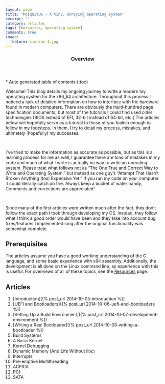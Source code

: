 ```yaml
---
layout: page
title: "MosquitOS - A tiny, annoying operating system"
excerpt: ""
category: articles
tags: [mosquitos, operating system]
comments: true
image:
  feature: sierras-1.jpg
---
```



<section id="table-of-contents" class="toc">
  <header>
    <h3>Overview</h3>
  </header>
  <div id="drawer" markdown="1">
*  Auto generated table of contents
{:toc}
  </div>
</section>



Welcome! This blog details my ongoing journey to write a modern toy operating
system for the x86\_64 architecture. Throughout this process I noticed a lack of
detailed information on how to interface with the hardware found in modern
computers. There are obviously the multi-hundred page specification documents,
but most of the tutorials I could find used older technologies (BIOS instead of
EFI, 32-bit instead of 64-bit, etc.) The articles below will hopefully serve as
a tutorial to those of you foolish enough to follow in my footsteps. In them, I
try to detail my process, mistakes, and ultimately (hopefully) my successes.

 

I've tried to make the information as accurate as possible, but as this is a
learning process for me as well, I guarantee there are tons of mistakes in my
code and much of what I write is actually no way to write an operating system.
Please treat what follows not as “The One True and Correct Way to Write and
Operating System,” but instead as one guy’s “Attempt That Hasn’t Broken Anything
(too) Expensive Yet.” If you run my code on your computer it could literally
catch on fire. Always keep a bucket of water handy. Comments and corrections are
appreciated!

 

Since many of the first articles were written much after the fact, they don’t
follow the exact path I took through developing my OS. Instead, they follow what
I think a *good* order would have been and they take into account bug
fixes/features I implemented long after the original functionality was somewhat
complete.




Prerequisites
-------------

The articles assume you have a good working understanding of the C language, and
some basic experience with x64 assembly. Additionally, the development is all
done on the Linux command line, so experience with this is useful. For overviews
of all of these topics, see the [Resources](/resources/) page.


Articles
--------

1.  [Introduction]({% post_url 2014-10-05-introduction %})
2.  [UEFI and Bootloaders]({% post_url 2014-10-06-uefi-and-bootloaders %})
3.  [Setting Up a Build Environment]({% post_url 2014-10-07-development-environment %})
4.  [Writing a Real Bootloader]({% post_url 2014-10-08-writing-a-bootloader %})
5.  Build Systems
6.  A Basic Kernel
7.  Kernel Debugging
8.  Dynamic Memory (And Life Without libc)
9.  Interrupts
10. Pre-emptive Multithreading
11. ACPICA
12. PCI
13. SATA
